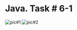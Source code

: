 # Java. Task # 6-1
![pic#1](https://github.com/SemNik88/java-task-6-1/assets/142649558/e5412106-1629-4cb0-864b-086c1258e0b4)
![pic#2](https://github.com/SemNik88/java-task-6-1/assets/142649558/7a735eeb-8f32-4bf5-820d-9406585148d4)
